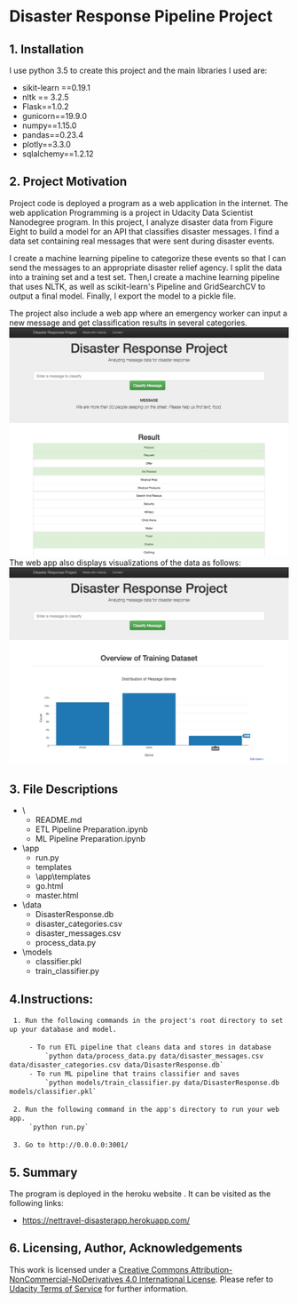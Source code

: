 # Disaster Response Pipeline Project

## 1. Installation
I use python 3.5 to create this project and the main libraries I used are:
- sikit-learn ==0.19.1
- nltk == 3.2.5
- Flask==1.0.2
- gunicorn==19.9.0
- numpy==1.15.0
- pandas==0.23.4
- plotly==3.3.0
- sqlalchemy==1.2.12

## 2. Project Motivation

Project code is deployed a program as a web application in the internet. The web application Programming is a project in Udacity Data Scientist Nanodegree program. In this project, I analyze disaster data from Figure Eight to build a model for an API that classifies disaster messages. I find a data set containing real messages that were sent during disaster events.

I create a machine learning pipeline to categorize these events so that I can send the messages to an appropriate disaster relief agency. I split the data into a training set and a test set. Then,I create a machine learning pipeline that uses NLTK, as well as scikit-learn's Pipeline and GridSearchCV to output a final model. Finally, I export the model to a pickle file.

The project also include a web app where an emergency worker can input a new message and get classification results in several categories.
![disaster graph2](ds2.jpg)
The web app also displays visualizations of the data as follows:
![disaster graph1](ds1.jpg)


## 3. File Descriptions
- \
	- README.md
	- ETL Pipeline Preparation.ipynb
	- ML Pipeline Preparation.ipynb
- \app
	- run.py
	- templates
	- \app\templates
	- go.html
	- master.html
- \data
	- DisasterResponse.db
	- disaster_categories.csv
	- disaster_messages.csv
	- process_data.py
- \models
	- classifier.pkl
	- train_classifier.py

## 4.Instructions:

     1. Run the following commands in the project's root directory to set up your database and model.

         - To run ETL pipeline that cleans data and stores in database
             `python data/process_data.py data/disaster_messages.csv data/disaster_categories.csv data/DisasterResponse.db`
         - To run ML pipeline that trains classifier and saves
             `python models/train_classifier.py data/DisasterResponse.db models/classifier.pkl`

     2. Run the following command in the app's directory to run your web app.
         `python run.py`

     3. Go to http://0.0.0.0:3001/

## 5. Summary

The program is deployed in the heroku website . It can be visited as the following links:
 - https://nettravel-disasterapp.herokuapp.com/

## 6. Licensing, Author, Acknowledgements
This work is licensed under a [Creative Commons  Attribution-NonCommercial-NoDerivatives 4.0 International License](http://creativecommons.org/licenses/by-nc-nd/4.0/). Please refer to [Udacity Terms of Service](https://www.udacity.com/legal) for further information.
